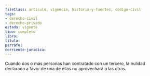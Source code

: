 ```yaml
---
fileClass: articulo, vigencia, historia-y-fuentes, codigo-civil
tags:
- derecho-civil
- derecho-privado
estado: vigente
tipo: completo
libro:
titulo:
parrafo:
corriente-juridica:
---
```

Cuando dos o más personas han contratado con un tercero, la nulidad declarada a favor de una de ellas no aprovechará a las otras.